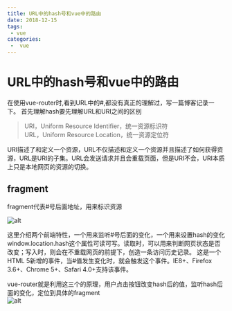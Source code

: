```yaml
---
title: URL中的hash号和vue中的路由
date: 2018-12-15
tags:
 - vue
categories:
 -  vue
---
```

# URL中的hash号和vue中的路由

在使用vue-router时,看到URL中的#,都没有真正的理解过，写一篇博客记录一下。
首先理解hash要先理解URL和URI之间的区别
>URI，Uniform Resource Identifier，统一资源标识符<br>
>URL，Uniform Resource Location，统一资源定位符

URI描述了和定义一个资源，URL不仅描述和定义一个资源并且描述了如何获得资源，URL是URI的子集。URL会发送请求并且会重载页面，但是URI不会，URI本质上只是本地网页的资源的切换。

## fragment
fragment代表#号后面地址，用来标识资源

![alt](https://upload-images.jianshu.io/upload_images/1155692-865aa6e8904a0509.png?imageMogr2/auto-orient/strip|imageView2/2/w/918/format/webp)

这里介绍两个前端特性，一个用来监听#号后面的变化，一个用来设置hash的变化  
window.location.hash这个属性可读可写。读取时，可以用来判断网页状态是否改变；写入时，则会在不重载网页的前提下，创造一条访问历史记录。
这是一个HTML 5新增的事件，当#值发生变化时，就会触发这个事件。IE8+、Firefox 3.6+、Chrome 5+、Safari 4.0+支持该事件。

vue-router就是利用这三个的原理，用户点击按钮改变hash后的值，监听hash后面的变化，定位到具体的fragment  
![alt](https://upload-images.jianshu.io/upload_images/1155692-625518baf3633b89.png?imageMogr2/auto-orient/strip|imageView2/2/w/986/format/webp)






